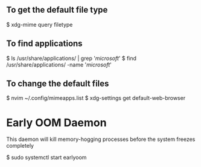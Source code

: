 ## To get the default file type 
$ xdg-mime query filetype <file> 

## To find applications 
$ ls /usr/share/applications/ | grep '*microsoft*'
$ find /usr/share/applications/ -name '*microsoft*'

## To change the default files
$ nvim ~/.config/mimeapps.list
$ xdg-settings get default-web-browser

# Early OOM Daemon

This daemon will kill memory-hogging processes before the system freezes completely

$ sudo systemctl start earlyoom

